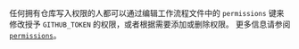 任何拥有仓库写入权限的人都可以通过编辑工作流程文件中的 `permissions` 键来修改授予 `GITHUB_TOKEN` 的权限，或者根据需要添加或删除权限。 更多信息请参阅 [`permissions`](/actions/reference/workflow-syntax-for-github-actions#permissions)。 
